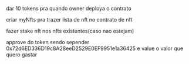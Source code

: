 dar 10 tokens pra quando owner deploya o contrato

criar myNfts pra trazer lista de nft no contrato de nft

fazer stake nft nos nfts existentes(caso nao estejam)

approve do token sendo sepender 0x72d6ED336D19c8A28eeD2529E0EF9951e1a36425 e value o valor que quero gastar
